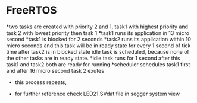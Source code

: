 # FreeRTOS

*two tasks are created with priority 2 and 1, task1 with highest priority
and task 2 with lowest priority then task 1
*task1 runs its application in 13 micro second
*task1 is blocked for 2 seconds
*task2 runs its application within 10 micro seconds and this task will be in ready state for every 1 second of tick time
after task2 is in blocked state idle task is scheduled, because none of the other tasks are in ready state.
*idle task runs for 1 second
after this task1 and task2 both are ready for running
*scheduler schedules task1 first and after 16 micro second task 2 exutes
* this process repeats,
  
* for further reference check LED21.SVdat file in segger system view
